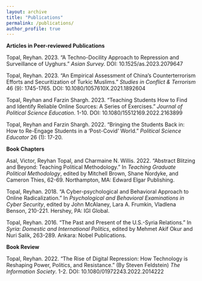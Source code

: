 ```yaml
---
layout: archive
title: "Publications"
permalink: /publications/
author_profile: true
---
```


**Articles in Peer-reviewed Publications**

Topal, Reyhan. 2023. “A Techno-Docility Approach to Repression and Surveillance of Uyghurs.” <i>Asian Survey.</i> DOI: 10.1525/as.2023.2079647

Topal, Reyhan. 2023. “An Empirical Assessment of China’s Counterterrorism Efforts and Securitization of Turkic Muslims.” <i>Studies in Conflict & Terrorism</i> 46 (9): 1745-1765. DOI: 10.1080/1057610X.2021.1892604

Topal, Reyhan and Farzin Shargh. 2023. “Teaching Students How to Find and Identify Reliable Online Sources: A Series of Exercises.” <i>Journal of Political Science Education</i>. 1-10. DOI: 10.1080/15512169.2022.2163899

Topal, Reyhan and Farzin Shargh. 2022. “Bringing the Students Back in: How to Re-Engage Students in a ‘Post-Covid’ World.” <i>Political Science Educator</i> 26 (1): 17-20.

**Book Chapters**

Asal, Victor, Reyhan Topal, and Charmaine N. Willis. 2022. “Abstract Blitzing and Beyond: Teaching Political Methodology.” In <i>Teaching Graduate Political Methodology</i>, edited by Mitchell Brown, Shane Nordyke, and Cameron Thies, 62-69. Northampton, MA: Edward Elgar Publishing.

Topal, Reyhan. 2018. “A Cyber-psychological and Behavioral Approach to Online Radicalization.” In <i>Psychological and Behavioral Examinations in Cyber Security</i>, edited by John McAlaney, Lara A. Frumkin, Vladlena Benson, 210-221. Hershey, PA: IGI Global.

Topal, Reyhan. 2016. “The Past and Present of the U.S.-Syria Relations.” In <i>Syria: Domestic and International Politics</i>, edited by Mehmet Akif Okur and Nuri Salik, 263-289. Ankara: Nobel Publications.

**Book Review**

Topal, Reyhan. 2022. “The Rise of Digital Repression: How Technology is Reshaping Power, Politics, and Resistance.”
(By Steven Feldstein) <i>The Information Society</i>. 1-2. DOI: 10.1080/01972243.2022.2014222
